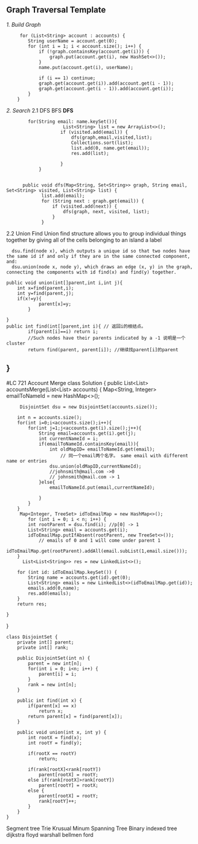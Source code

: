 ## Graph Traversal Template

*1. Build Graph*
   
         for (List<String> account : accounts) {
            String userName = account.get(0);
            for (int i = 1; i < account.size(); i++) {
                if (!graph.containsKey(account.get(i))) {
                    graph.put(account.get(i), new HashSet<>());
                }
                name.put(account.get(i), userName);
                
                if (i == 1) continue;
                graph.get(account.get(i)).add(account.get(i - 1));
                graph.get(account.get(i - 1)).add(account.get(i));
            }
        }


*2. Search* 
2.1 DFS BFS
 **DFS**
 
 
 
            for(String email: name.keySet()){
                         List<String> list = new ArrayList<>();
                        if (visited.add(email)) {
                            dfs(graph,email,visited,list);
                            Collections.sort(list);
                            list.add(0, name.get(email));
                            res.add(list);

                        } 
                }

   
          public void dfs(Map<String, Set<String>> graph, String email, Set<String> visited, List<String> list) {
                 list.add(email);
                 for (String next : graph.get(email)) {
                     if (visited.add(next)) {
                         dfs(graph, next, visited, list);
                     }
                 }


   
2.2 Union Find 
Union find structure allows you to group individual things together by giving all of the cells belonging to an island a label
   
  

      dsu.find(node x), which outputs a unique id so that two nodes have the same id if and only if they are in the same connected component, and:
      dsu.union(node x, node y), which draws an edge (x, y) in the graph, connecting the components with id find(x) and find(y) together.

    public void union(int[]parent,int i,int j){
        int x=find(parent,i);
        int y=find(parent,j);
        if(x!=y){
                parent[x]=y;
            }
        
    }
    public int find(int[]parent,int i){ // 返回i的根结点。
            if(parent[i]==i) return i;
            //Such nodes have their parents indicated by a -1 说明是一个cluster
            return find(parent, parent[i]); //继续找parent[i]的parent
}
-------------------------------------------------------------------------------------------------------------
  #LC 721 Account Merge
   class Solution {
    public List<List<String>> accountsMerge(List<List<String>> accounts) {
        Map<String, Integer> emailToNameId = new HashMap<>();
        
         DisjointSet dsu = new DisjointSet(accounts.size());
        
        int n = accounts.size();
        for(int i=0;i<accounts.size();i++){
            for(int j=1;j<accounts.get(i).size();j++){
                String email=accounts.get(i).get(j);
                int currentNameId = i;
                if(emailToNameId.containsKey(email)){
                    int oldMapID= emailToNameId.get(email); 
                        // 同一个email两个名字。 same email with different name or entries
                    dsu.union(oldMapID,currentNameId);
                    //johnsmith@mail.com ->0 
                    // johnsmith@mail.com -> 1
                }else{
                    emailToNameId.put(email,currentNameId);
                    
                }
            }
        }
         Map<Integer, TreeSet> idToEmailMap = new HashMap<>();
            for (int i = 0; i < n; i++) {
            int rootParent = dsu.find(i); //p[0] -> 1
            List<String> email = accounts.get(i);
            idToEmailMap.putIfAbsent(rootParent, new TreeSet<>()); 
                // emails of 0 and 1 will come under parent 1
            idToEmailMap.get(rootParent).addAll(email.subList(1,email.size()));
        }
          List<List<String>> res = new LinkedList<>();
        
        for (int id: idToEmailMap.keySet()) {
            String name = accounts.get(id).get(0);
            List<String> emails = new LinkedList<>(idToEmailMap.get(id));
            emails.add(0,name);
            res.add(emails);
        }
        return res;
        
    }
}

    class DisjointSet {
        private int[] parent;
        private int[] rank;

        public DisjointSet(int n) {
            parent = new int[n];
            for(int i = 0; i<n; i++) {
                parent[i] = i;
            }
            rank = new int[n];
        }

        public int find(int x) {
            if(parent[x] == x)
                return x;
            return parent[x] = find(parent[x]);
        }

        public void union(int x, int y) {
            int rootX = find(x);
            int rootY = find(y);

            if(rootX == rootY)
                return;

            if(rank[rootX]<rank[rootY])
                parent[rootX] = rootY;
            else if(rank[rootX]>rank[rootY])
                parent[rootY] = rootX;
            else {
                parent[rootX] = rootY;
                rank[rootY]++;
            }
        }
    }
   
   
   
Segment tree
Trie 
Krusual Minum Spanning Tree
Binary indexed tree
dijkstra
floyd warshall
bellmen ford
